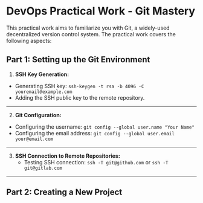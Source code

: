# DevOps Practical Work - Git Mastery
This practical work aims to familiarize you with Git, a widely-used decentralized version control system. The practical work covers the following aspects:
## Part 1: Setting up the Git Environment
  1. **SSH Key Generation:**
   - Generating SSH key: `ssh-keygen -t rsa -b 4096 -C youremail@example.com`
   - Adding the SSH public key to the remote repository.
---
  2. **Git Configuration:**
  - Configuring the username: `git config --global user.name "Your Name"`
  - Configuring the email address: `git config --global user.email your@email.com`
---
3. **SSH Connection to Remote Repositories:**
   - Testing SSH connection: `ssh -T git@github.com` or `ssh -T git@gitlab.com`
---
## Part 2: Creating a New Project





